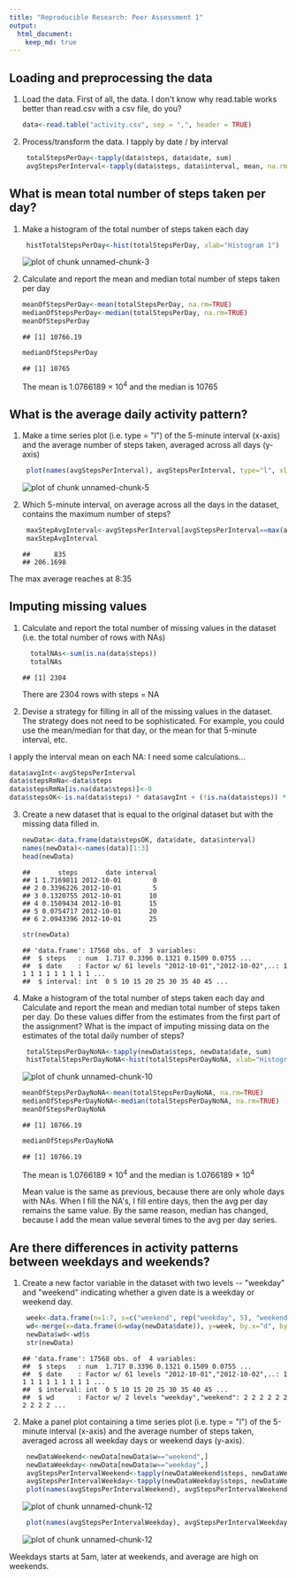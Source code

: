 ```yaml
---
title: "Reproducible Research: Peer Assessment 1"
output: 
  html_document:
    keep_md: true
---
```


## Loading and preprocessing the data
1. Load the data. First of all, the data. I don't know why read.table works better than read.csv with a csv file, do you?

   
   ```r
   data<-read.table("activity.csv", sep = ",", header = TRUE)
   ```

2. Process/transform the data. I tapply by date / by interval
   
   ```r
    totalStepsPerDay<-tapply(data$steps, data$date, sum) 
    avgStepsPerInterval<-tapply(data$steps, data$interval, mean, na.rm=TRUE) 
   ```
   
## What is mean total number of steps taken per day?

1. Make a histogram of the total number of steps taken each day
   
   ```r
    histTotalStepsPerDay<-hist(totalStepsPerDay, xlab="Histogram 1")
   ```
   
   ![plot of chunk unnamed-chunk-3](figure/unnamed-chunk-3-1.png) 


2. Calculate and report the mean and median total number of steps taken per day
   
   ```r
   meanOfStepsPerDay<-mean(totalStepsPerDay, na.rm=TRUE)
   medianOfStepsPerDay<-median(totalStepsPerDay, na.rm=TRUE)
   meanOfStepsPerDay
   ```
   
   ```
   ## [1] 10766.19
   ```
   
   ```r
   medianOfStepsPerDay
   ```
   
   ```
   ## [1] 10765
   ```
   The mean is 1.0766189 &times; 10<sup>4</sup> and the median is 10765

## What is the average daily activity pattern?

1. Make a time series plot (i.e. type = "l") of the 5-minute interval (x-axis) and the average number of steps taken, averaged across all days (y-axis)
   
   ```r
    plot(names(avgStepsPerInterval), avgStepsPerInterval, type="l", xlab = "Intervals - Plot 1", ylab = "Avg Steps")
   ```
   
   ![plot of chunk unnamed-chunk-5](figure/unnamed-chunk-5-1.png) 
2. Which 5-minute interval, on average across all the days in the dataset, contains the maximum number of steps?
   
   ```r
    maxStepAvgInterval<-avgStepsPerInterval[avgStepsPerInterval==max(avgStepsPerInterval)]
    maxStepAvgInterval
   ```
   
   ```
   ##      835 
   ## 206.1698
   ```
  The max average reaches at 8:35


## Imputing missing values
1. Calculate and report the total number of missing values in the dataset (i.e. the total number of rows with NAs)
   
   ```r
     totalNAs<-sum(is.na(data$steps))
     totalNAs
   ```
   
   ```
   ## [1] 2304
   ```
   There are  2304 rows with steps = NA

2. Devise a strategy for filling in all of the missing values in the dataset. The strategy does not need to be sophisticated. For example, you could use the mean/median for that day, or the mean for that 5-minute interval, etc.

  I apply the interval mean on each NA: I need some calculations...
   
   ```r
   data$avgInt<-avgStepsPerInterval
   data$stepsRmNa<-data$steps
   data$stepsRmNa[is.na(data$steps)]<-0
   data$stepsOK<-is.na(data$steps) * data$avgInt + (!is.na(data$steps)) * data$stepsRmNa
   ```
3. Create a new dataset that is equal to the original dataset but with the missing data filled in.   

   
   ```r
   newData<-data.frame(data$stepsOK, data$date, data$interval)
   names(newData)<-names(data)[1:3]
   head(newData)
   ```
   
   ```
   ##       steps       date interval
   ## 1 1.7169811 2012-10-01        0
   ## 2 0.3396226 2012-10-01        5
   ## 3 0.1320755 2012-10-01       10
   ## 4 0.1509434 2012-10-01       15
   ## 5 0.0754717 2012-10-01       20
   ## 6 2.0943396 2012-10-01       25
   ```
   
   ```r
   str(newData)
   ```
   
   ```
   ## 'data.frame':	17568 obs. of  3 variables:
   ##  $ steps   : num  1.717 0.3396 0.1321 0.1509 0.0755 ...
   ##  $ date    : Factor w/ 61 levels "2012-10-01","2012-10-02",..: 1 1 1 1 1 1 1 1 1 1 ...
   ##  $ interval: int  0 5 10 15 20 25 30 35 40 45 ...
   ```
4. Make a histogram of the total number of steps taken each day and Calculate and report the mean and median total number of steps taken per day. Do these values differ from the estimates from the first part of the assignment? What is the impact of imputing missing data on the estimates of the total daily number of steps?

   
   ```r
    totalStepsPerDayNoNA<-tapply(newData$steps, newData$date, sum) 
    histTotalStepsPerDayNoNA<-hist(totalStepsPerDayNoNA, xlab="Histogram 2")
   ```
   
   ![plot of chunk unnamed-chunk-10](figure/unnamed-chunk-10-1.png) 
   
   ```r
   meanOfStepsPerDayNoNA<-mean(totalStepsPerDayNoNA, na.rm=TRUE)
   medianOfStepsPerDayNoNA<-median(totalStepsPerDayNoNA, na.rm=TRUE)
   meanOfStepsPerDayNoNA
   ```
   
   ```
   ## [1] 10766.19
   ```
   
   ```r
   medianOfStepsPerDayNoNA
   ```
   
   ```
   ## [1] 10766.19
   ```
   The mean is 1.0766189 &times; 10<sup>4</sup> and the median is 1.0766189 &times; 10<sup>4</sup>
    
    Mean value is the same as previous, because there are only whole days with NAs. When I fill the NA's, I fill entire days, then the avg per day remains the same value. By the same reason, median has changed, because I add the mean value several times to the avg per day series.
    
## Are there differences in activity patterns between weekdays and weekends?

1. Create a new factor variable in the dataset with two levels -- "weekday" and "weekend" indicating whether a given date is a weekday or weekend day.
   
   ```r
    week<-data.frame(n=1:7, s=c("weekend", rep("weekday", 5), "weekend")) #Weekend are days 1 and 7
    wd<-merge(x=data.frame(d=wday(newData$date)), y=week, by.x="d", by.y="n")
    newData$wd<-wd$s
    str(newData)
   ```
   
   ```
   ## 'data.frame':	17568 obs. of  4 variables:
   ##  $ steps   : num  1.717 0.3396 0.1321 0.1509 0.0755 ...
   ##  $ date    : Factor w/ 61 levels "2012-10-01","2012-10-02",..: 1 1 1 1 1 1 1 1 1 1 ...
   ##  $ interval: int  0 5 10 15 20 25 30 35 40 45 ...
   ##  $ wd      : Factor w/ 2 levels "weekday","weekend": 2 2 2 2 2 2 2 2 2 2 ...
   ```

2. Make a panel plot containing a time series plot (i.e. type = "l") of the 5-minute interval (x-axis) and the average number of steps taken, averaged across all weekday days or weekend days (y-axis).
   
   ```r
    newDataWeekend<-newData[newData$w=="weekend",]
    newDataWeekday<-newData[newData$w=="weekday",]
    avgStepsPerIntervalWeekend<-tapply(newDataWeekend$steps, newDataWeekend$interval, mean, na.rm=TRUE) 
    avgStepsPerIntervalWeekday<-tapply(newDataWeekday$steps, newDataWeekday$interval, mean, na.rm=TRUE) 
    plot(names(avgStepsPerIntervalWeekend), avgStepsPerIntervalWeekend, type="l", xlab = "Intervals - Plot 2", ylab = "Avg Steps")
   ```
   
   ![plot of chunk unnamed-chunk-12](figure/unnamed-chunk-12-1.png) 
   
   ```r
    plot(names(avgStepsPerIntervalWeekday), avgStepsPerIntervalWeekday, type="l", xlab = "Intervals - Plot 3", ylab = "Avg Steps")
   ```
   
   ![plot of chunk unnamed-chunk-12](figure/unnamed-chunk-12-2.png) 

  Weekdays starts at 5am, later at weekends, and average are high on weekends. 
